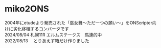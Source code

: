 # miko2ONS
2004年にetudeより発売された「巫女舞～ただ一つの願い～」をONScripter向けに劣化移植するコンバータです
<br>
2024/08/04   札幌11R エルムステークス　馬連的中  
2022/08/13 　とりあえず箱だけ作りました
